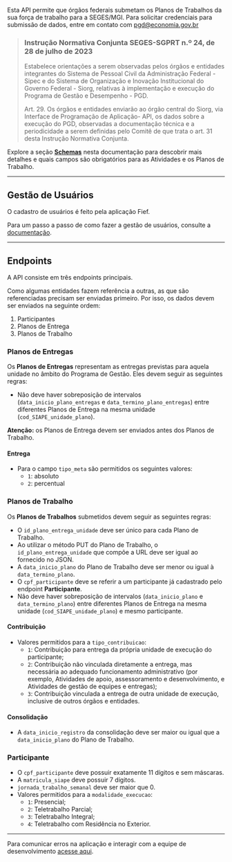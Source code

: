 Esta API permite que órgãos federais submetam os Planos de Trabalhos da
sua força de trabalho para a SEGES/MGI. Para solicitar credenciais para
submissão de dados, entre em contato com
[pgd@economia.gov.br](mailto:pgd@economia.gov.br)

> ### Instrução Normativa Conjunta SEGES-SGPRT n.º 24, de 28 de julho de 2023
>
> Estabelece orientações a serem observadas pelos órgãos e entidades
> integrantes do Sistema de Pessoal Civil da Administração Federal -
> Sipec e do Sistema de Organização e Inovação Institucional do Governo
> Federal - Siorg, relativas à implementação e execução do Programa de
> Gestão e Desempenho - PGD.
>
> Art. 29. Os órgãos e entidades enviarão ao órgão central do Siorg, via
> Interface de Programação de Aplicação- API, os dados sobre a execução
> do PGD, observadas a documentação técnica e a periodicidade a serem
> definidas pelo Comitê de que trata o art. 31 desta Instrução Normativa
> Conjunta.

Explore a seção [**Schemas**](#model-AtividadeSchema) nesta documentação
para descobrir mais detalhes e quais campos são obrigatórios para as
Atividades e os Planos de Trabalho.

-------
## Gestão de Usuários

O cadastro de usuários é feito pela aplicação Fief. 

Para um passo a passo de como fazer a gestão de usuários, consulte a
[documentação](https://github.com/gestaogovbr/api-pgd/blob/main/docs/gestao-de-usuários.md).

-------
## Endpoints

A API consiste em três endpoints principais.

Como algumas entidades fazem referência a outras, as que são referenciadas
precisam ser enviadas primeiro. Por isso, os dados devem ser enviados
na seguinte ordem:

1. Participantes
2. Planos de Entrega
3. Planos de Trabalho

### Planos de Entregas

Os **Planos de Entregas** representam as entregas previstas para aquela
unidade no âmbito do Programa de Gestão. Eles devem seguir as seguintes
regras:

* Não deve haver sobreposição de intervalos (`data_inicio_plano_entregas`
  e `data_termino_plano_entregas`) entre diferentes Planos de Entrega na
  mesma unidade (`cod_SIAPE_unidade_plano`).

**Atenção:** os Planos de Entrega devem ser enviados antes dos Planos de
Trabalho.

#### Entrega

* Para o campo `tipo_meta` são permitidos os seguintes valores:
  * `1`: absoluto
  * `2`: percentual

### Planos de Trabalho

Os **Planos de Trabalhos** submetidos devem seguir as seguintes regras:
* O `id_plano_entrega_unidade` deve ser único para cada Plano de Trabalho.
* Ao utilizar o método PUT do Plano de Trabalho, o
  `id_plano_entrega_unidade` que compõe a URL deve ser igual ao fornecido
  no JSON.
* A `data_inicio_plano` do Plano de Trabalho deve ser menor ou igual à
  `data_termino_plano`.
* O `cpf_participante` deve se referir a um participante já cadastrado
  pelo endpoint **Participante**.
* Não deve haver sobreposição de intervalos (`data_inicio_plano` e
  `data_termino_plano`) entre diferentes Planos de Entrega na mesma
  unidade (`cod_SIAPE_unidade_plano`) e mesmo participante.

#### Contribuição

* Valores permitidos para a `tipo_contribuicao`:
  * `1`: Contribuição para entrega da própria unidade de execução do
    participante;
  * `2`: Contribuição não vinculada diretamente a entrega, mas necessária
    ao adequado funcionamento administrativo (por exemplo, Atividades de
    apoio, assessoramento e desenvolvimento, e Atividades de gestão de
    equipes e entregas);
  * `3`: Contribuição vinculada a entrega de outra unidade de execução,
    inclusive de outros órgãos e entidades.


#### Consolidação

* A `data_inicio_registro` da consolidação deve ser maior ou igual que a
  `data_inicio_plano` do Plano de Trabalho.


### Participante

* O `cpf_participante` deve possuir exatamente 11 dígitos e sem máscaras.
* A `matricula_siape` deve possuir 7 dígitos.
* `jornada_trabalho_semanal` deve ser maior que 0.
* Valores permitidos para a `modalidade_execucao`:
  * `1`: Presencial;
  * `2`: Teletrabalho Parcial;
  * `3`: Teletrabalho Integral;
  * `4`: Teletrabalho com Residência no Exterior.

-------

Para comunicar erros na aplicação e interagir com a equipe de
desenvolvimento
[acesse aqui](https://github.com/gestaogovbr/api-pgd/issues).
